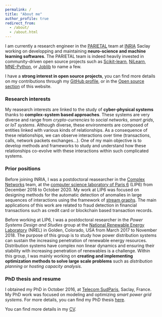 ```yaml
---
permalink: /
title: "About me"
author_profile: true
redirect_from: 
  - /about/
  - /about.html
---
```


I am currently a research engineer in the [PARIETAL](https://team.inria.fr/parietal/research/) team at [INRIA](https://www.inria.fr/fr) Saclay working on developping and maintaining **neuro-science and machine learning softwares**. The PARIETAL team is indeed heavily invested in community-driven open source projects such as [Scikit-learn](https://scikit-learn.org/stable/), [NiLearn](http://nilearn.github.io/), [MNE-Python](https://mne.tools/dev/index.html), or [Joblib](https://joblib.readthedocs.io/en/latest/) to name a few. 

I have a **strong interest in open source projects**, you can find more details on my contributions through my [GitHub profile](https://github.com/nicolasgensollen), or in the [Open source section](https://nicolasgensollen.github.io/open_source/) of this website.

### Research interests

My reasearch interests are linked to the study of **cyber-physical systems** thanks to **complex-system based approaches**. These systems are very diverse and range from *crypto-currencies* to *social networks*, *smart grids*, or *IoT systems*. Although diverse, these environments are composed of entities linked with various kinds of relationships. As a consequence of these relationships, we can observe interactions over time (transactions, calls, network packets exchanges...). One of my main objective is to develop methods and frameworks to study and understand how these relationships co-evolve with these interactions within such complicated systems.

### Prior positions

Before joining INRIA, I was a postdoctoral reasearcher in the [Complex Networks](http://www.complexnetworks.fr/) team, at the [computer science laboratory of Paris 6](https://www.lip6.fr/) (LIP6) from December 2018 to October 2020. My work at LIP6 was focused on designing methods for the automatic detection of anomalies in large sequences of interactions using the framework of [stream graphs](https://arxiv.org/abs/1710.04073). The main applications of this work are related to fraud detection in financial transactions such as credit card or blockchain based transaction records. 

Before working at LIP6, I was a postdoctoral researcher in the *Power Systems Design and Studies* group at the [National Renewable Energy Laboratory](https://www.nrel.gov/) (NREL) in Golden, Colorado, USA from March 2017 to November 2018. The purpose of this group is to study how power distribution systems can sustain the increasing penetration of renewable energy resources. Distribution systems have complex non linear dynamics and ensuring their stability with increasing penetration of renewables is a challenge. Within this group, I was mainly working on **creating and implementing optimization methods to solve large scale problems** such as *distribution planning* or *hosting capacity analysis*. 

### PhD thesis and resume

I obtained my PhD in October 2016, at [Telecom SudParis](https://www.telecom-sudparis.eu/), Saclay, France. My PhD work was focused on modeling and optimizing *smart power grid systems*. For more details, you can find my PhD thesis [here](https://tel.archives-ouvertes.fr/tel-01454975/document).

You can find more details in my [CV](https://nicolasgensollen.github.io/cv/).

